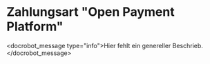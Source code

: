 # Zahlungsart "Open Payment Platform"

<docrobot_message type="info">Hier fehlt ein genereller Beschrieb.</docrobot_message>

